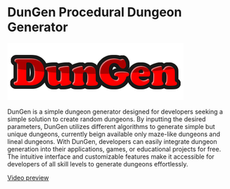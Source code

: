 # DunGen Procedural Dungeon Generator

![DunGen_Logo](https://github.com/lrluque/DunGen-Procedural-Dungeon-Generator/blob/master/Assets/Images/DunGen_Logo.png)

DunGen is a simple dungeon generator designed for developers seeking a simple solution to create random dungeons. By inputting the desired parameters, 
DunGen utilizes different algorithms to generate simple but unique dungeons, currently beign available only maze-like dungeons and lineal dungeons. With DunGen, developers can easily integrate dungeon generation into their applications, games, 
or educational projects for free. The intuitive interface and customizable features make it accessible for developers of all skill levels to generate dungeons effortlessly.

[Video preview](https://youtu.be/3PWZzDZG2DA "Video preview")

